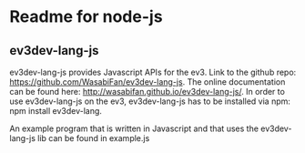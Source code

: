 # Readme for node-js
## ev3dev-lang-js
ev3dev-lang-js provides Javascript APIs for the ev3. Link to the github repo: https://github.com/WasabiFan/ev3dev-lang-js. The online documentation can be found here: http://wasabifan.github.io/ev3dev-lang-js/. In order to use ev3dev-lang-js on the ev3, ev3dev-lang-js has to be installed via npm: npm install ev3dev-lang.

An example program that is written in Javascript and that uses the ev3dev-lang-js lib can be found in example.js 
